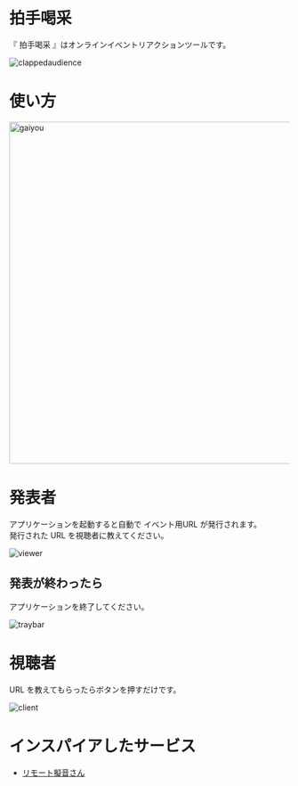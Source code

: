 # 拍手喝采

『 拍手喝采 』はオンラインイベントリアクションツールです。

![clappedaudience](https://user-images.githubusercontent.com/8340629/187449719-f6db4408-a996-42d3-af70-230e2407df33.gif)

# 使い方

<img width="614" alt="gaiyou" src="https://user-images.githubusercontent.com/8340629/187465033-46396d63-9e54-4aed-885d-c8eea9f6177e.png">

# 発表者

アプリケーションを起動すると自動で イベント用URL が発行されます。  
発行された URL を視聴者に教えてください。

![viewer](https://user-images.githubusercontent.com/8340629/187465891-1a8d4bc6-9a38-4531-ae5d-a7f6bac59661.jpg)


## 発表が終わったら

アプリケーションを終了してください。

![traybar](https://user-images.githubusercontent.com/8340629/187466873-e42c53e6-f679-49d2-aea3-31c7989a4aac.jpg)

# 視聴者

URL を教えてもらったらボタンを押すだけです。

![client](https://user-images.githubusercontent.com/8340629/187466862-baa042eb-4324-489c-a8f2-d2c1891d09a0.png)

# インスパイアしたサービス

* [リモート擬音さん](https://www.remotegionsan.com/)
